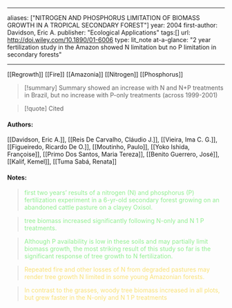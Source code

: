   
---
aliases: ["NITROGEN AND PHOSPHORUS LIMITATION OF BIOMASS GROWTH IN A TROPICAL SECONDARY FOREST"] 
year: 2004 
first-author: Davidson, Eric A.
publisher: "Ecological Applications" 
tags:[]
url: http://doi.wiley.com/10.1890/01-6006 
type: lit_note
at-a-glance: "2 year fertilization study in the Amazon showed N limitation but no P limitation in secondary forests"

--- 

[[Regrowth]] [[Fire]] [[Amazonia]] [[Nitrogen]] [[Phosphorus]]

>[!summary] Summary
>showed an increase with N and N+P treatments in Brazil, but no increase with P-only treatments (across 1999-2001)

>[!quote] Cited
#### Authors:
[[Davidson, Eric A.]], [[Reis De Carvalho, Cláudio J.]], [[Vieira, Ima C. G.]], [[Figueiredo, Ricardo De O.]], [[Moutinho, Paulo]], [[Yoko Ishida, Françoise]], [[Primo Dos Santos, Maria Tereza]], [[Benito Guerrero, José]], [[Kalif, Kemel]], [[Tuma Sabá, Renata]]

#### Notes:


    
> <span style="color: #90EE90">first two years’ results of a nitrogen (N) and phosphorus (P) fertilization experiment in a 6-yr-old secondary forest growing on an abandoned cattle pasture on a clayey Oxisol.</span>
    

    
> <span style="color: #90EE90">tree biomass increased significantly following N-only and N 1 P treatments.</span>
    

    
> <span style="color: #90EE90">Although P availability is low in these soils and may partially limit biomass growth, the most striking result of this study so far is the significant response of tree growth to N fertilization.</span>
    

    
> <span style="color: #F9E076">Repeated fire and other losses of N from degraded pastures may render tree growth N limited in some young Amazonian forests.</span>
    

    
> <span style="color: #F9E076">In contrast to the grasses, woody tree biomass increased in all plots, but grew faster in the N-only and N 1 P treatments</span>
    

